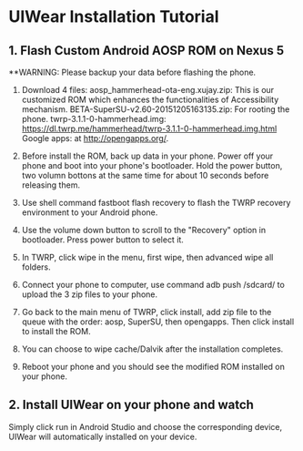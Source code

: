 # UIWear Installation Tutorial

## 1. Flash Custom Android AOSP ROM on Nexus 5

**WARNING: Please backup your data before flashing the phone.

1) Download 4 files: 
aosp_hammerhead-ota-eng.xujay.zip: This is our customized ROM which enhances the functionalities of Accessibility mechanism.
BETA-SuperSU-v2.60-20151205163135.zip: For rooting the phone.
twrp-3.1.1-0-hammerhead.img: https://dl.twrp.me/hammerhead/twrp-3.1.1-0-hammerhead.img.html
Google apps: at http://opengapps.org/. 

2) Before install the ROM, back up data in your phone. Power off your phone and boot into your phone's bootloader. Hold the power button, two volumn bottons at the same time for about 10 seconds before releasing them. 

3) Use shell command 
fastboot flash recovery <file path>
to flash the TWRP recovery environment to your Android phone.

4) Use the volume down button to scroll to the "Recovery" option in bootloader. Press power button to select it.

5) In TWRP, click wipe in the menu, first wipe, then advanced wipe all folders. 

6) Connect your phone to computer, use command
adb push <file path> /sdcard/
to upload the 3 zip files to your phone.

7) Go back to the main menu of TWRP, click install, add zip file to the queue with the order: aosp, SuperSU, then opengapps. Then click install to install the ROM.

8) You can choose to wipe cache/Dalvik after the installation completes.

9) Reboot your phone and you should see the modified ROM installed on your phone.

## 2. Install UIWear on your phone and watch

Simply click run in Android Studio and choose the corresponding device, UIWear will automatically installed on your device.
